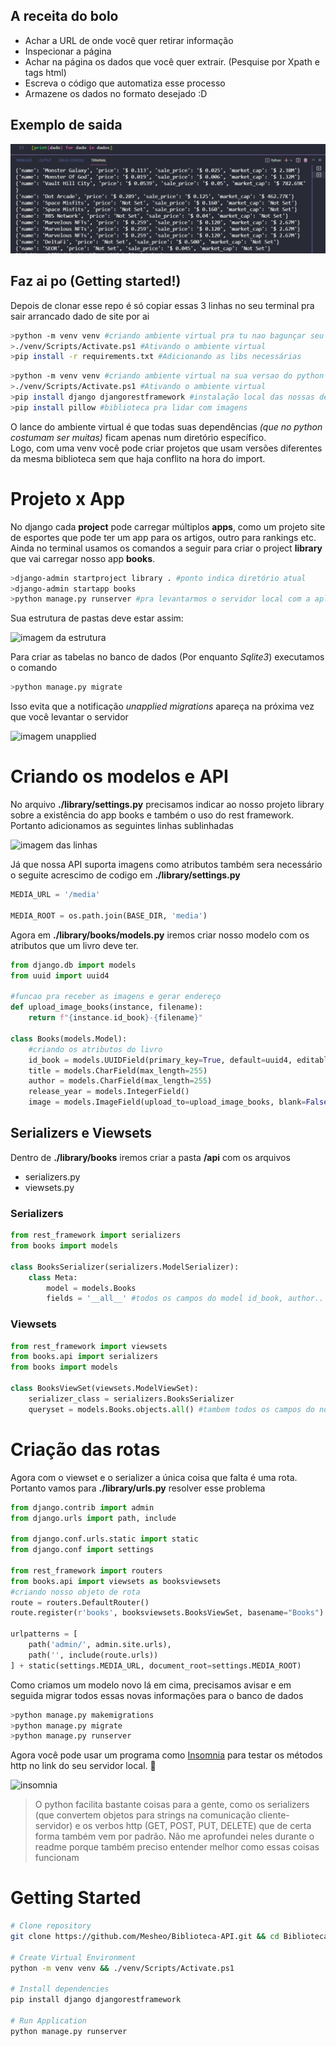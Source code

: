 ## A receita do bolo

* Achar a URL de onde você quer retirar informação
* Inspecionar a página
* Achar na página os dados que você quer extrair. (Pesquise por Xpath e tags html)
* Escreva o código que automatiza esse processo
* Armazene os dados no formato desejado :D

## Exemplo de saida
![imagem_do_output_pasticos](./print_pasticos.png)

## Faz ai po (Getting started!)
Depois de clonar esse repo é só copiar essas 3 linhas no seu terminal pra sair arrancado dado de site por ai
```bash
>python -m venv venv #criando ambiente virtual pra tu nao bagunçar seu python 
>./venv/Scripts/Activate.ps1 #Ativando o ambiente virtual 
>pip install -r requirements.txt #Adicionando as libs necessárias
```

```bash
>python -m venv venv #criando ambiente virtual na sua versao do python
>./venv/Scripts/Activate.ps1 #Ativando o ambiente virtual
>pip install django djangorestframework #instalação local das nossas dependências
>pip install pillow #biblioteca pra lidar com imagens
```
O lance do ambiente virtual é que todas suas dependências *(que no python costumam ser muitas)*  ficam apenas num diretório específico. <br>
Logo, com uma venv você pode criar projetos que usam versões diferentes da mesma biblioteca sem que haja conflito na hora do import.

# Projeto x App
No django cada **project** pode carregar múltiplos **apps**, como um projeto site de esportes que pode ter um app para os artigos, outro para rankings etc.<br>
Ainda no terminal usamos os comandos a seguir para criar o project **library** que vai carregar nosso app **books**. 

```bash
>django-admin startproject library . #ponto indica diretório atual
>django-admin startapp books
>python manage.py runserver #pra levantarmos o servidor local com a aplicação
```
Sua estrutura de pastas deve estar assim:

![imagem da estrutura](img/imagem-estrutura.jpg)

Para criar as tabelas no banco de dados (Por enquanto *Sqlite3*) executamos o comando
```bash
>python manage.py migrate
```
Isso evita que a notificação *unapplied migrations* apareça na próxima vez que você levantar o servidor 

![imagem unapplied](img/18unapplied.png)

# Criando os modelos e API
No arquivo **./library/settings.py** precisamos indicar ao nosso projeto library sobre a existência do app books e também o uso do rest framework. Portanto adicionamos as seguintes linhas sublinhadas

![imagem das linhas](img/library_settings.jpg)

Já que nossa API suporta imagens como atributos também sera necessário o seguite acrescimo de codigo em **./library/settings.py**
```py
MEDIA_URL = '/media'
 
MEDIA_ROOT = os.path.join(BASE_DIR, 'media')
```

Agora em **./library/books/models.py** iremos criar nosso modelo com os atributos que um livro deve ter.

```py
from django.db import models
from uuid import uuid4

#funcao pra receber as imagens e gerar endereço
def upload_image_books(instance, filename):
    return f"{instance.id_book}-{filename}"

class Books(models.Model):
    #criando os atributos do livro
    id_book = models.UUIDField(primary_key=True, default=uuid4, editable=False)
    title = models.CharField(max_length=255)
    author = models.CharField(max_length=255)
    release_year = models.IntegerField()
    image = models.ImageField(upload_to=upload_image_books, blank=False, null=True)
```
## Serializers e Viewsets
Dentro de **./library/books** iremos criar a pasta **/api** com os arquivos 
* serializers.py 
* viewsets.py 

### Serializers
```py
from rest_framework import serializers
from books import models

class BooksSerializer(serializers.ModelSerializer):
    class Meta:
        model = models.Books
        fields = '__all__' #todos os campos do model id_book, author..
```

### Viewsets
```py
from rest_framework import viewsets
from books.api import serializers
from books import models

class BooksViewSet(viewsets.ModelViewSet):
    serializer_class = serializers.BooksSerializer
    queryset = models.Books.objects.all() #tambem todos os campos do nosso modelo
```
# Criação das rotas
Agora com o viewset e o serializer a única coisa que falta é uma rota. Portanto vamos para **./library/urls.py** resolver esse problema

```py
from django.contrib import admin
from django.urls import path, include

from django.conf.urls.static import static
from django.conf import settings

from rest_framework import routers
from books.api import viewsets as booksviewsets
#criando nosso objeto de rota
route = routers.DefaultRouter()
route.register(r'books', booksviewsets.BooksViewSet, basename="Books")

urlpatterns = [
    path('admin/', admin.site.urls),
    path('', include(route.urls))
] + static(settings.MEDIA_URL, document_root=settings.MEDIA_ROOT)
```
Como criamos um modelo novo lá em cima, precisamos avisar e em seguida migrar todos essas novas informações para o banco de dados

```bash
>python manage.py makemigrations 
>python manage.py migrate
>python manage.py runserver 
```
Agora você pode usar um programa como <a href="https://insomnia.rest/">Insomnia</a> para testar os métodos http no link do seu servidor local. 🥰

![insomnia](img/insomnia.png)

>O python facilita bastante coisas para a gente, como os serializers (que convertem objetos para strings na comunicação cliente-servidor) e os verbos http (GET, POST, PUT, DELETE) que de certa forma também vem por padrão. Não me aprofundei neles durante o readme porque também preciso entender melhor como essas coisas funcionam

# Getting Started
```bash
# Clone repository
git clone https://github.com/Mesheo/Biblioteca-API.git && cd Biblioteca-API

# Create Virtual Environment
python -m venv venv && ./venv/Scripts/Activate.ps1

# Install dependencies
pip install django djangorestframework

# Run Application
python manage.py runserver
```